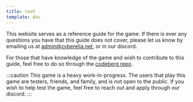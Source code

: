 ```yaml
---
title: root
template: doc
---
```


This website serves as a reference guide for the game. If there
is ever any questions you have that this guide does not cover, please let us know
by emailing us at admin@cyberelia.net, or in our discord.

For those that have knowledge of the game and wish to contribute to this guide, feel free to do so through the [codeberg repo](https://codeberg.org/gnp/cyberelia_guide).

:::caution
This game is a heavy work-in-progress. The users that play this game are testers, friends, and family, and is not open to the public. If you wish to help test the game, feel free to reach out and apply through our discord.
:::
